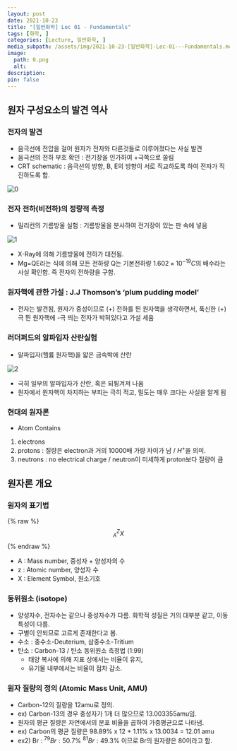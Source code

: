 ```yaml
---
layout: post
date: 2021-10-23
title: "[일반화학] Lec 01 - Fundamentals"
tags: [화학, ]
categories: [Lecture, 일반화학, ]
media_subpath: /assets/img/2021-10-23-[일반화학]-Lec-01---Fundamentals.md
image:
  path: 0.png
  alt:  
description:  
pin: false
---
```



## 원자 구성요소의 발견 역사


### 전자의 발견

- 음극선에 전압을 걸어 원자가 전자와 다른것들로 이루어졌다는 사실 발견
- 음극선의 전하 부호 확인 : 전기장을 인가하여 +극쪽으로 쏠림
- CRT schematic : 음극선의 방향, B, E의 방향이 서로 직교하도록 하여 전자가 직진하도록 함.

![0](/0.png)


### 전자 전하(비전하)의 정량적 측정

- 밀리컨의 기름방울 실험 : 기름방울을 분사하여 전기장이 있는 판 속에 넣음

![1](/1.png)

- X-Ray에 의해 기름방울에 전하가 대전됨.
- Mg=QE라는 식에 의해 모든 전하량 Q는 기본전하량 $1.602 × 10^{-19}C$의 배수라는 사실 확인함. 즉 전자의 전하량을 구함.

### 원자핵에 관한 가설 : J.J Thomson’s ‘plum pudding model’

- 전자는 발견됨, 원자가 중성이므로 (+) 전하를 띈 원자핵을 생각하면서, 푹신한 (+)극 띈 원자핵에 -극 띄는 전자가 박혀있다고 가설 세움

### 러더퍼드의 알파입자 산란실험

- 알파입자(헬륨 원자핵)을 얇은 금속박에 산란

![2](/2.png)

- 극히 일부의 알파입자가 산란, 혹은 되튕겨져 나옴
- 원자에서 원자핵이 차지하는 부피는 극히 적고, 밀도는 매우 크다는 사실을 알게 됨

### 현대의 원자론

- Atom Contains
1. electrons
2. protons : 질량은 electron과 거의 10000배 가량 차이가 남 / $H^+$을 의미.
3. neutrons : no electrical charge / neutron이 미세하게 proton보다 질량이 큼

## 원자론 개요


### 원자의 표기법


{% raw %}
$$
{}^Z _AX
$$
{% endraw %}

- A : Mass number, 중성자 + 양성자의 수
- z : Atomic number, 양성자 수
- X : Element Symbol, 원소기호

### 동위원소 (isotope)

- 양성자수, 전자수는 같으나 중성자수가 다름. 화학적 성질은 거의 대부분 같고, 이동특성이 다름.
- 구별이 안되므로 고르게 존재한다고 봄.
- 수소 : 중수소-Deuterium, 삼중수소-Tritium
- 탄소 : Carbon-13 / 탄소 동위원소 측정법 (1:99)
	- 태양 복사에 의해 지표 상에서는 비율이 유지,
	- 유기물 내부에서는 비율이 점차 감소.

### 원자 질량의 정의 (Atomic Mass Unit, AMU)

- Carbon-12의 질량을 12amu로 정의.
- ex) Carbon-13의 경우 중성자가 1개 더 많으므로 13.003355amu임.
- 원자의 평균 질량은 자연에서의 분포 비율을 곱하여 가중평균으로 나타냄.
- ex) Carbon의 평균 질량은 98.89% x 12 + 1.11% x 13.0034 = 12.01 amu
- ex2) Br : $^{79}Br : 50.7\%  \ ^{81}Br : 49.3\%$ 이므로 Br의 원자량은 80이라고 함.


<script>
  window.MathJax = {
    tex: {
      macros: {
        R: "\\mathbb{R}",
        N: "\\mathbb{N}",
        Z: "\\mathbb{Z}",
        Q: "\\mathbb{Q}",
        C: "\\mathbb{C}",
        proj: "\\operatorname{proj}",
        rank: "\\operatorname{rank}",
        im: "\\operatorname{im}",
        dom: "\\operatorname{dom}",
        codom: "\\operatorname{codom}",
        argmax: "\\operatorname*{arg\,max}",
        argmin: "\\operatorname*{arg\,min}"
      },
      tags: "ams",
      strict: false
    },
    options: {
      skipHtmlTags: ["script", "noscript", "style", "textarea", "pre"]
    }
  };
</script>
<script async src="https://cdn.jsdelivr.net/npm/mathjax@3/es5/tex-mml-chtml.js"></script>
